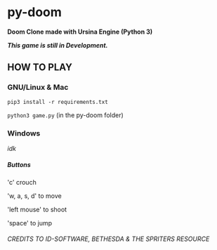 # py-doom

**Doom Clone made with Ursina Engine (Python 3)**

***This game is still in Development.***

## HOW TO PLAY

### GNU/Linux & Mac
`pip3 install -r requirements.txt`

`python3 game.py` (in the py-doom folder)

### Windows

*idk*

##### Buttons
'c' crouch

'w, a, s, d' to move

'left mouse' to shoot

'space' to jump

###### CREDITS TO ID-SOFTWARE, BETHESDA & THE SPRITERS RESOURCE
